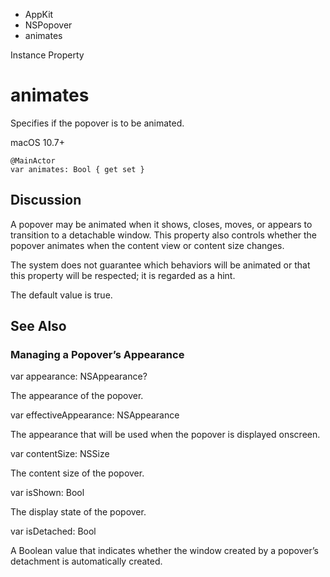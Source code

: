 

- AppKit
- NSPopover
-  animates 

Instance Property

# animates

Specifies if the popover is to be animated.

macOS 10.7+

``` source
@MainActor
var animates: Bool { get set }
```

## Discussion

A popover may be animated when it shows, closes, moves, or appears to transition to a detachable window. This property also controls whether the popover animates when the content view or content size changes.

The system does not guarantee which behaviors will be animated or that this property will be respected; it is regarded as a hint.

The default value is true.

## See Also

### Managing a Popover’s Appearance

var appearance: NSAppearance?

The appearance of the popover.

var effectiveAppearance: NSAppearance

The appearance that will be used when the popover is displayed onscreen.

var contentSize: NSSize

The content size of the popover.

var isShown: Bool

The display state of the popover.

var isDetached: Bool

A Boolean value that indicates whether the window created by a popover’s detachment is automatically created.


